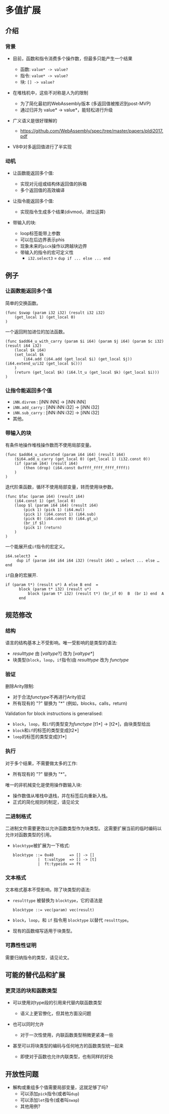 # 多值扩展

## 介绍

### 背景

* 目前，函数和指令消费多个操作数，但最多只能产生一个结果
  - 函数: `value* -> value?`
  - 指令: `value* -> value?`
  - 块: `[] -> value?`

* 在堆栈机中，这些不对称是人为的限制
  - 为了简化最初的WebAssembly版本 (多返回值被推迟到post-MVP)
  - 通过归并为 value* -> value*，能轻松进行升级

* 广义语义是很好理解的
  - https://github.com/WebAssembly/spec/tree/master/papers/pldi2017.pdf

* V8中对多返回值进行了半实现


### 动机

* 让函数能返回多个值:
  - 实现对元组或结构体返回值的拆箱
  - 多个返回值的高效编译

* 让指令能返回多个值:
  - 实现指令生成多个结果(divmod，进位运算)

* 带输入的块:
  - loop标签能带上参数
  - 可以在后边界表示phis
  - 现象未来的`pick`操作以跨越块边界
  - 带输入的指令的宏可定义性
    * `i32.select3` = `dup if ... else ... end`


## 例子

### 让函数能返回多个值

简单的交换函数。
```wasm
(func $swap (param i32 i32) (result i32 i32)
	(get_local 1) (get_local 0)
)
```

一个返回附加进位的加法函数。
```wasm
(func $add64_u_with_carry (param $i i64) (param $j i64) (param $c i32) (result i64 i32)
	(local $k i64)
	(set_local $k
		(i64.add (i64.add (get_local $i) (get_local $j)) (i64.extend_u/i32 (get_local $c)))
	)
	(return (get_local $k) (i64.lt_u (get_local $k) (get_local $i)))
)
```

### 让指令能返回多个值

* `iNN.divrem` : \[iNN iNN\] -> \[iNN iNN\]
* `iNN.add_carry` : \[iNN iNN i32\] -> \[iNN i32\]
* `iNN.sub_carry` : \[iNN iNN i32\] -> \[iNN i32\]
* 其他。


### 带输入的块

有条件地操作堆栈操作数而不使用局部变量。
```wasm
(func $add64_u_saturated (param i64 i64) (result i64)
	($i64.add_u_carry (get_local 0) (get_local 1) (i32.const 0))
	(if (param i64) (result i64)
		(then (drop) (i64.const 0xffff_ffff_ffff_ffff))
	)
)
```

迭代阶乘函数，循环不使用局部变量，转而使用块参数。
```wasm
(func $fac (param i64) (result i64)
	(i64.const 1) (get_local 0)
	(loop $l (param i64 i64) (result i64)
		(pick 1) (pick 1) (i64.mul)
		(pick 1) (i64.const 1) (i64.sub)
		(pick 0) (i64.const 0) (i64.gt_u)
		(br_if $l)
		(pick 1) (return)
	)
)
```

一个能展开成`if`指令的宏定义。
```
i64.select3  =
     dup if (param i64 i64 i64 i32) (result i64) … select ... else … end
```

`if`自身的宏展开.
```
if (param t*) (result u*) A else B end  =
      block (param t* i32) (result u*)
          block (param t* i32) (result t*) (br_if 0)  B  (br 1) end  A
      end
```


## 规范修改

### 结构

语言的结构基本上不受影响。唯一受影响的是类型的语法:

* *resulttype* 由 \[*valtype*?\] 改为 \[*valtype*\*\]
* 块类型(`block`，`loop`，`if`指令)由 *resulttype* 改为 *functype*


### 验证

删除Arity限制:

* 对于合法*functype*不再进行Arity验证
* 所有现有的 "?" 替换为 "\*" (例如，blocks，calls，return)

Validation for block instructions is generalised:

* `block`，`loop`，和`if`的类型变为*functype* \[t1\*\] -> \[t2\*\]，由块类型给出
* `block`和`if`的标签的类型变成\[t2\*\]
* `loop`的标签的类型变成\[t1\*\]


### 执行

对于多个结果，不需要做太多的工作:

* 所有现有的 "?" 替换为 "\*"。

唯一的非机械变化是使用操作数输入块:

* 操作数值从堆栈中退栈，并在标签后向重新入栈。
* 正式的简化规则的制定，请见论文


### 二进制格式

二进制文件需要更改以允许函数类型作为块类型。
这需要扩展当前的临时编码以允许对函数类型的引用。

* `blocktype`被扩展为一下格式:
  ```
  blocktype ::= 0x40       => [] -> []
             |  t:valtype  => [] -> [t]
             |  ft:typeidx => ft
  ```

### 文本格式

文本格式基本不受影响，除了块类型的语法:

* `resulttype` 被替换为 `blocktype`，它的语法是
  ```
  blocktype ::= vec(param) vec(result)
  ```

* `block`，`loop`，和 `if` 指令用 `blocktype` 以替代 `resulttype`。

* 现有的函数缩写适用于块类型。


### 可靠性性证明

需要归纳指令的类型，请见论文。


## 可能的替代品和扩展

### 更灵活的块和函数类型

* 可以使用对type段的引用来代替内联函数类型
  - 语义上更官僚化，但其他方面没问题

* 也可以同时允许
  - 对于一次性使用，内联函数类型稍微更紧凑一些

* 甚至可以将块类型的编码与任何地方的函数类型统一起来
  - 即使对于函数也允许内联类型，也有同样的好处


## 开放性问题

* 解构或重组多个值需要局部变量，这就足够了吗?
  - 可以添加`pick`指令(或者叫`dup`)
  - 可以添加`let`指令(或者叫`swap`)
  - 其他用例?

